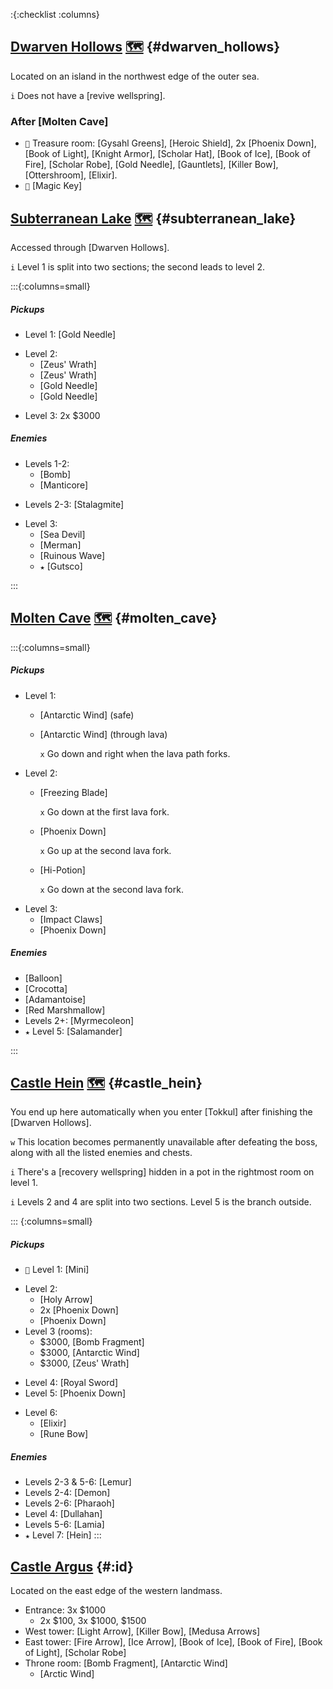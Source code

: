 :{:checklist :columns}

## [Dwarven Hollows](@) [🗺️](https://gamefaqs.gamespot.com/pc/793808-final-fantasy-iii/map/7043-dwarven-hollows) {#dwarven_hollows}

Located on an island in the northwest edge of the outer sea.

`i` Does not have a [revive wellspring].

### After [Molten Cave]

* `💬` Treasure room: [Gysahl Greens], [Heroic Shield], 2x [Phoenix Down], [Book of Light], [Knight Armor], [Scholar Hat], [Book of Ice], [Book of Fire], [Scholar Robe], [Gold Needle], [Gauntlets], [Killer Bow], [Ottershroom], [Elixir].
* `💬` [Magic Key]



## [Subterranean Lake](@) [🗺️](https://gamefaqs.gamespot.com/pc/793808-final-fantasy-iii/map/7048-subterranean-lake) {#subterranean_lake}

Accessed through [Dwarven Hollows].

`i` Level 1 is split into two sections; the second leads to level 2.

:::{:columns=small}

##### Pickups
* Level 1: [Gold Needle]
- Level 2:
  * [Zeus' Wrath]
  * [Zeus' Wrath]
  * [Gold Needle]
  * [Gold Needle]
* Level 3: 2x $3000
##### Enemies
- Levels 1-2:
  * [Bomb]
  * [Manticore]
* Levels 2-3: [Stalagmite]
- Level 3:
  * [Sea Devil]
  * [Merman]
  * [Ruinous Wave]
  * `★` [Gutsco]

:::


## [Molten Cave](@) [🗺️](https://gamefaqs.gamespot.com/pc/793808-final-fantasy-iii/map/7040-molten-cave) {#molten_cave}

:::{:columns=small}

##### Pickups
- Level 1:
  * [Antarctic Wind] (safe)
  * [Antarctic Wind] (through lava)
  
    `x` Go down and right when the lava path forks.
- Level 2:
  * [Freezing Blade]

    `x` Go down at the first lava fork.
  * [Phoenix Down]
    
    `x` Go up at the second lava fork.
  * [Hi-Potion]

    `x` Go down at the second lava fork.
- Level 3:
  * [Impact Claws]
  * [Phoenix Down]
##### Enemies
* [Balloon]
* [Crocotta]
* [Adamantoise]
* [Red Marshmallow]
* Levels 2+: [Myrmecoleon]
* `★` Level 5: [Salamander]

:::


## [Castle Hein](@) [🗺️](https://gamefaqs.gamespot.com/pc/793808-final-fantasy-iii/map/7034-castle-hein) {#castle_hein}

You end up here automatically when you enter [Tokkul] after finishing the [Dwarven Hollows].

`w` This location becomes permanently unavailable after defeating the boss, along with all the listed enemies and chests.

`i` There's a [recovery wellspring] hidden in a pot in the rightmost room on level 1.

`i` Levels 2 and 4 are split into two sections. Level 5 is the branch outside.

::: {:columns=small}
##### Pickups
* `💬` Level 1: [Mini]
- Level 2:
  * [Holy Arrow]
  * 2x [Phoenix Down]
  * [Phoenix Down]
- Level 3 (rooms):
  * $3000, [Bomb Fragment]
  * $3000, [Antarctic Wind]
  * $3000, [Zeus' Wrath]
* Level 4: [Royal Sword]
* Level 5: [Phoenix Down]
- Level 6:
  * [Elixir]
  * [Rune Bow]
##### Enemies
* Levels 2-3 & 5-6: [Lemur]
* Levels 2-4: [Demon]
* Levels 2-6: [Pharaoh]
* Level 4: [Dullahan]
* Levels 5-6: [Lamia]
* `★` Level 7: [Hein]
:::


## [Castle Argus](@) {#:id}

Located on the east edge of the western landmass.

* Entrance: 3x $1000
  * 2x $100, 3x $1000, $1500
* West tower: [Light Arrow], [Killer Bow], [Medusa Arrows]
* East tower: [Fire Arrow], [Ice Arrow], [Book of Ice], [Book of Fire], [Book of Light], [Scholar Robe]
* Throne room: [Bomb Fragment], [Antarctic Wind]
  * [Arctic Wind]